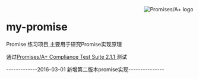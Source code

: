 <a href="http://promises-aplus.github.com/promises-spec">
    <img src="http://promises-aplus.github.com/promises-spec/assets/logo-small.png"
         align="right" alt="Promises/A+ logo" />
</a>

# my-promise

Promise 练习项目,主要用于研究Promise实现原理

通过[Promises/A+ Compliance Test Suite 2.1.1 ](https://github.com/promises-aplus/promises-tests)测试

-------------2016-03-01 新增第二版本promise实现---------------
